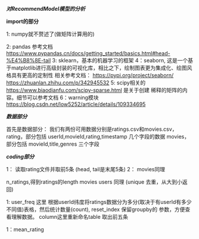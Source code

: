 ***对RecommendModel模型的分析***

**import的部分**

1: numpy就不赘述了(做矩阵计算用的)

2: pandas
 参考文档 https://www.pypandas.cn/docs/getting_started/basics.html#head-%E4%B8%8E-tail
3: sklearn，基本的机器学习的框架
4：seaborn, 这是一个基于matplotlib进行高级封装的可视化库，相比之下，绘制图表更为集成化、绘图风格具有更高的定制性
相关参考文档： https://pypi.org/project/seaborn/
https://zhuanlan.zhihu.com/p/342945532
5: scipy相关的 https://www.biaodianfu.com/scipy-sparse.html
是关于创建 稀释的矩阵的内容。细节可以参考文档
6：warning模块 https://blog.csdn.net/low5252/article/details/109334695


***数据部分***

首先是数据部分： 我们有两份可用数据分别是ratings.csv和movies.csv，
rating，部分包括 userId,movieId,rating,timestamp 几个字段的数据
movies，部分包括 movieId,title,genres 三个字段


***coding部分***

1： 读取rating文件并取前5条 (head, tail是末尾5条)
2： movies同理

n_ratings,得到ratings的length
movies
users
同理 (unique 去重，从大到小返回)

1: user_freq 这里
根据userId纬度将ratings数据分为多分(取决于有userId有多少不同值)表格，然后统计数量(count),
reset_index 保留groupby的 参数，方便查看理解数据。
column这里重新命名table
取出前五条

1：mean_rating
 
